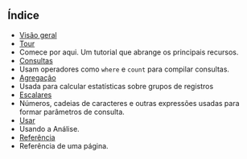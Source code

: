 
## Índice

- [Visão geral](../articles/application-insights/app-insights-analytics.md)
- [Tour](../articles/application-insights/app-insights-analytics-tour.md)
 - Comece por aqui. Um tutorial que abrange os principais recursos.
- [Consultas](../articles/application-insights/app-insights-analytics-reference.md#queries)
 - Usam operadores como `where` e `count` para compilar consultas.
- [Agregação](../articles/application-insights/app-insights-analytics-reference.md#aggregations)
 - Usada para calcular estatísticas sobre grupos de registros
- [Escalares](../articles/application-insights/app-insights-analytics-reference.md#scalars)
 - Números, cadeias de caracteres e outras expressões usadas para formar parâmetros de consulta.
- [Usar](../articles/application-insights/app-insights-analytics-using.md)
 - Usando a Análise.
- [Referência](../articles/application-insights/app-insights-analytics-reference.md)
 - Referência de uma página.

<!---HONumber=AcomDC_0427_2016-->